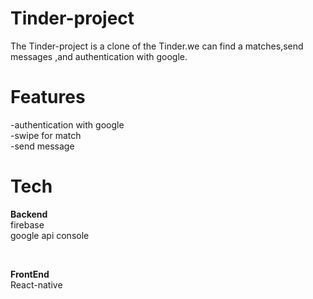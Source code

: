 # Tinder-project
The Tinder-project is a clone of the Tinder.we can find a matches,send messages ,and authentication with google.

# Features   
-authentication with google  
-swipe for match  
-send message  


# Tech
**Backend**  
  firebase  
  google api console

$~$

**FrontEnd**  
    React-native

